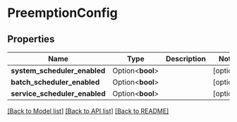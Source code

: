 # PreemptionConfig

## Properties

Name | Type | Description | Notes
------------ | ------------- | ------------- | -------------
**system_scheduler_enabled** | Option<**bool**> |  | [optional]
**batch_scheduler_enabled** | Option<**bool**> |  | [optional]
**service_scheduler_enabled** | Option<**bool**> |  | [optional]

[[Back to Model list]](../README.md#documentation-for-models) [[Back to API list]](../README.md#documentation-for-api-endpoints) [[Back to README]](../README.md)


